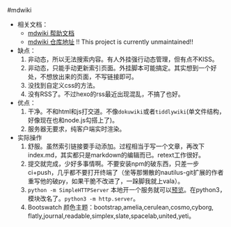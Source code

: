 #mdwiki

- 相关文档：
	- [mdwiki 帮助文档](https://dynalon.github.io/mdwiki/#!tutorials/github.md)
	- [mdwiki 仓库地址](https://github.com/Dynalon/mdwiki/) !! This project is currently unmaintained!!
- 缺点：
	1. 非动态，所以无法搜索内容。有人外挂强行动态管理，但有点不KISS。
	1. 非动态，只能手动更新索引页面。外挂脚本可能搞定。其实想到一个好处，不想放出来的页面，不写链接即可。
	1. 没找到自定义css的方法。
	1. 没有RSS了。不过hexo的rss最近出现混乱，不搞了也好。
- 优点：
	1. 干净。不和html和js打交道。不像`dokuwiki`或者`tiddlywiki`(单文件结构，好像现在也和node.js勾搭上了)。
	1. 服务器无要求，纯客户端实时渲染。
- 实际操作
    1. 舒服。虽然索引链接要手动添加。过程相当于写一个文章，再改下index.md，其实都只是markdown的编辑而已。retext工作很好。
    1. 提交就完成，少好多事情啊。不要安装npm的破东西，只差一步ci+push，几乎都不要打开终端了（坐等那懒散的nautilus-git扩展的作者重写他的破py，如果干脆不改进了，一跺脚我就上vala）。
    1. `python -m SimpleHTTPServer` 本地开一个服务就可以[预览](http://localhost:8000/)。在python3，模块改名了。`python3 -m http.server`。
    1. Bootswatch 颜色主题：bootstrap,amelia,cerulean,cosmo,cyborg, flatly,journal,readable,simplex,slate,spacelab,united,yeti。